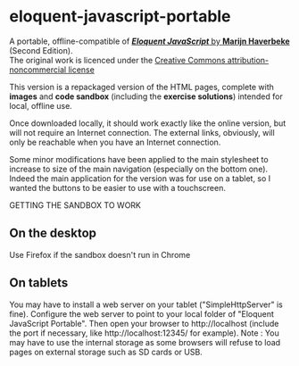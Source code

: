 # eloquent-javascript-portable

A portable, offline-compatible of [__*Eloquent JavaScript*__ by **Marijn Haverbeke**](http://eloquentjavascript.net/) (Second Edition).  
The original work is licenced under the [Creative Commons attribution-noncommercial license](http://creativecommons.org/licenses/by-nc/3.0/)

This version is a repackaged version of the HTML pages, complete with **images** and **code sandbox** (including the **exercise solutions**) intended for local, offline use.

Once downloaded locally, it should work exactly like the online version, but will not require an Internet connection.
The external links, obviously, will only be reachable when you have an Internet connection.

Some minor modifications have been applied to the main stylesheet to increase to size of the main navigation (especially on the bottom one).
Indeed the main application for the version was for use on a tablet, so I wanted the buttons to be easier to use with a touchscreen.


GETTING THE SANDBOX TO WORK

On the desktop
--------------
Use Firefox if the sandbox doesn't run in Chrome

On tablets
----------
You may have to install a web server on your tablet ("SimpleHttpServer" is fine). Configure the web server to point to your local folder of "Eloquent JavaScript Portable". Then open your browser to http://localhost (include the port if necessary, like http://localhost:12345/ for example).
Note : You may have to use the internal storage as some browsers will refuse to load pages on external storage such as SD cards or USB.

